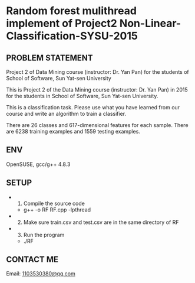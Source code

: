# Random forest mulithread implement of Project2 Non-Linear-Classification-SYSU-2015 

## PROBLEM STATEMENT
Project 2 of Data Mining course (instructor: Dr. Yan Pan) for the students of School of Software, Sun Yat-sen University

This is Project 2 of the Data Mining course (instructor: Dr. Yan Pan) in 2015 for the students in School of Software, Sun Yat-sen University.

This is a classification task. Please use what you have learned from our course and write an algorithm to train a classifier.

There are  26 classes and 617-dimensional features for each sample. There are 6238 training examples and 1559 testing examples.

## ENV
OpenSUSE, gcc/g++ 4.8.3

## SETUP
* 1. Compile the source code
	* g++ -o RF RF.cpp -lpthread
* 2. Make sure train.csv and test.csv are in the same directory of RF
* 3. Run the program
	* ./RF

## CONTACT ME
Email: 1103530380@qq.com
